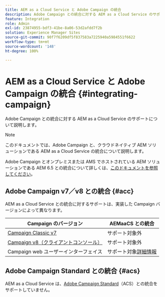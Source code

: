 ```yaml
---
title: AEM as a Cloud Service と Adobe Campaign の統合
description: Adobe Campaign との統合に対する AEM as a Cloud Service のサポートについて説明します。
feature: Integration
role: Admin
exl-id: 23874955-bdf3-41be-8a06-53d2afdd7f2b
solution: Experience Manager Sites
source-git-commit: 90f7f6209df5f837583a7225940a5984551f6622
workflow-type: tm+mt
source-wordcount: '148'
ht-degree: 100%

---
```



# AEM as a Cloud Service と Adobe Campaign の統合 {#integrating-campaign}

Adobe Campaign との統合に対する AEM as a Cloud Service のサポートについて説明します。

>[!NOTE]
>
>このドキュメントでは、Adobe Campaign と、クラウドネイティブ AEM ソリューションである AEM as a Cloud Service の統合について説明します。
>
>Adobe Campaign とオンプレミスまたは AMS でホストされている AEM ソリューションである AEM 6.5 との統合について詳しくは、[このドキュメントを参照してください](https://experienceleague.adobe.com/docs/experience-manager-65/administering/integration/campaign.html?lang=ja)。

## Adobe Campaign v7／v8 との統合 {#acc}

AEM as a Cloud Service との統合に対するサポートは、実装した Campaign バージョンによって異なります。

| Campaign のバージョン | AEMaaCS との統合 |
|---|---|
| [Campaign Classic v7](https://experienceleague.adobe.com/docs/campaign-classic.html?lang=ja) | サポート対象外 |
| [Campaign v8（クライアントコンソール）](https://experienceleague.adobe.com/docs/campaign-v8.html?lang=ja) | サポート対象外 |
| Campaign web ユーザーインターフェイス | サポート対象[詳細情報](https://experienceleague.adobe.com/docs/campaign-web/v8/integrations/aem-assets.html?lang=ja) |


## Adobe Campaign Standard との統合 {#acs}

AEM as a Cloud Service は、[Adobe Campaign Standard](https://experienceleague.adobe.com/docs/campaign-standard.html?lang=ja)（ACS）との統合をサポートしていません。
